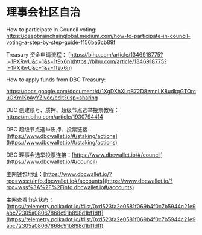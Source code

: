 # 理事会社区自治

How to participate in Council voting: https://deepbrainchainglobal.medium.com/how-to-participate-in-council-voting-a-step-by-step-guide-f156ba6cb89f

Treasury 资金申请流程： [https://bihu.com/article/1346918775?i=1PXRwU&c=1&s=1t9x6n](https://bihu.com/article/1346918775?i=1PXRwU&c=1&s=1t9x6n)

How to apply funds from DBC Treasury:

https://docs.google.com/document/d/1XgDXhXLpB72D8zmnLK8udkqGTOrcuOKmlKpAyYZivec/edit?usp=sharing

DBC 创建账号、质押、超级节点选举投票教程：https://m.bihu.com/article/1930794414

DBC 超级节点选举质押、投票链接：[https://www.dbcwallet.io/#/staking/actions](https://www.dbcwallet.io/#/staking/actions)

DBC 理事会选举投票连接：[https://www.dbcwallet.io/#/council](https://www.dbcwallet.io/#/council)

主网钱包地址：[https://www.dbcwallet.io/?rpc=wss://info.dbcwallet.io#/accounts](https://www.dbcwallet.io/?rpc=wss%3A%2F%2Finfo.dbcwallet.io#/accounts)

主网查看节点状态：[https://telemetry.polkadot.io/#list/0xd523fa2e0581f069b4f0c7b5944c21e9abc72305a08067868c91b898d1bf1dff](https://telemetry.polkadot.io/#list/0xd523fa2e0581f069b4f0c7b5944c21e9abc72305a08067868c91b898d1bf1dff)
